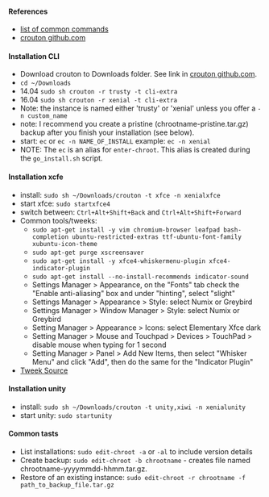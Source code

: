 #### References
* [list of common commands](https://github.com/dnschneid/crouton/wiki/Crouton-Command-Cheat-Sheet)
* [crouton github.com](https://github.com/dnschneid/crouton)

#### Installation CLI
* Download crouton to Downloads folder. See link in [crouton github.com](https://github.com/dnschneid/crouton#usage).
* `cd ~/Downloads`
* 14.04 `sudo sh crouton -r trusty -t cli-extra`
* 16.04 `sudo sh crouton -r xenial -t cli-extra`
* Note: the instance is named either 'trusty' or 'xenial' unless you offer a `-n custom_name`
* note: I recommend you create a pristine (chrootname-pristine.tar.gz) backup after you finish your installation (see below).
* start: `ec` or `ec -n NAME_OF_INSTALL` example: `ec -n xenial`
* NOTE: The `ec` is an alias for `enter-chroot`. This alias is created during the `go_install.sh` script.

#### Installation xcfe
* install: `sudo sh ~/Downloads/crouton -t xfce -n xenialxfce`
* start xfce: `sudo startxfce4`
* switch between: `Ctrl+Alt+Shift+Back` and `Ctrl+Alt+Shift+Forward`
* Common tools/tweeks:
  * `sudo apt-get install -y vim chromium-browser leafpad bash-completion ubuntu-restricted-extras ttf-ubuntu-font-family xubuntu-icon-theme`
  * `sudo apt-get purge xscreensaver`
  * `sudo apt-get install -y xfce4-whiskermenu-plugin xfce4-indicator-plugin`
  * `sudo apt-get install --no-install-recommends indicator-sound`
  * Settings Manager > Appearance, on the "Fonts" tab check the "Enable anti-aliasing" box and under "hinting", select "slight"
  * Settings Manager > Appearance > Style: select Numix or Greybird
  * Settings Manager > Window Manager > Style: select Numix or Greybird
  * Setting Manager > Appearance > Icons: select Elementary Xfce dark
  * Setting Manager > Mouse and Touchpad > Devices > TouchPad > disable mouse when typing for 1 second
  * Setting Manager > Panel > Add New Items, then select "Whisker Menu" and click "Add", then do the same for the "Indicator Plugin"
* [Tweek Source](http://www.webupd8.org/2013/12/things-to-do-after-installing-ubuntu-on.html)

#### Installation unity
* install: `sudo sh ~/Downloads/crouton -t unity,xiwi -n xenialunity`
* start unity: `sudo startunity`

#### Common tasts
* List installations: `sudo edit-chroot -a` or `-al` to include version details
* Create backup: `sudo edit-chroot -b chrootname` - creates file named chrootname-yyyymmdd-hhmm.tar.gz.
* Restore of an existing instance: `sudo edit-chroot -r chrootname -f path_to_backup_file.tar.gz`

